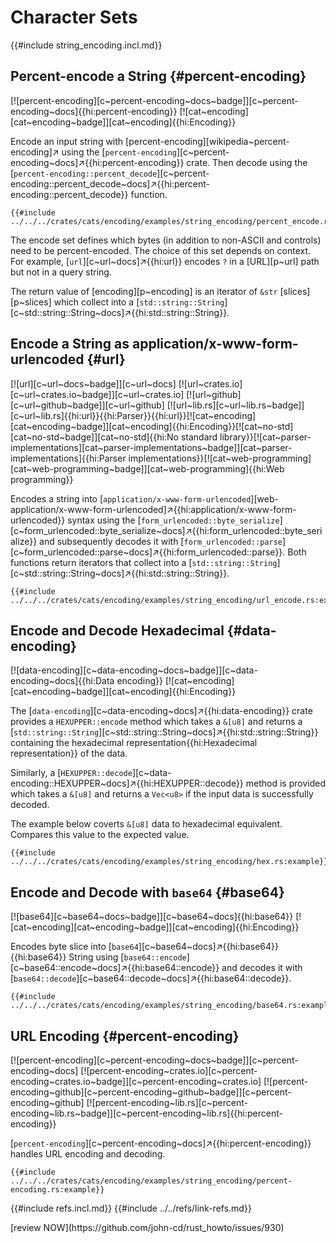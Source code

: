 # Character Sets

{{#include string_encoding.incl.md}}

## Percent-encode a String {#percent-encoding}

[![percent-encoding][c~percent-encoding~docs~badge]][c~percent-encoding~docs]{{hi:percent-encoding}} [![cat~encoding][cat~encoding~badge]][cat~encoding]{{hi:Encoding}}

Encode an input string with [percent-encoding][wikipedia~percent-encoding]↗ using the [`percent-encoding`][c~percent-encoding~docs]↗{{hi:percent-encoding}} crate. Then decode using the [`percent-encoding::percent_decode`][c~percent-encoding::percent_decode~docs]↗{{hi:percent-encoding::percent_decode}} function.

```rust,editable
{{#include ../../../crates/cats/encoding/examples/string_encoding/percent_encode.rs:example}}
```

The encode set defines which bytes (in addition to non-ASCII and controls) need to be percent-encoded. The choice of this set depends on context. For example, [`url`][c~url~docs]↗{{hi:url}} encodes `?` in a [URL][p~url] path but not in a query string.

The return value of [encoding][p~encoding] is an iterator of `&str` [slices][p~slices] which collect into a [`std::string::String`][c~std::string::String~docs]↗{{hi:std::string::String}}.

## Encode a String as application/x-www-form-urlencoded {#url}

[![url][c~url~docs~badge]][c~url~docs] [![url~crates.io][c~url~crates.io~badge]][c~url~crates.io] [![url~github][c~url~github~badge]][c~url~github] [![url~lib.rs][c~url~lib.rs~badge]][c~url~lib.rs]{{hi:url}}{{hi:Parser}}{{hi:url}}[![cat~encoding][cat~encoding~badge]][cat~encoding]{{hi:Encoding}}[![cat~no-std][cat~no-std~badge]][cat~no-std]{{hi:No standard library}}[![cat~parser-implementations][cat~parser-implementations~badge]][cat~parser-implementations]{{hi:Parser implementations}}[![cat~web-programming][cat~web-programming~badge]][cat~web-programming]{{hi:Web programming}}

Encodes a string into [`application/x-www-form-urlencoded`][web-application/x-www-form-urlencoded]↗{{hi:application/x-www-form-urlencoded}} syntax using the [`form_urlencoded::byte_serialize`][c~form_urlencoded::byte_serialize~docs]↗{{hi:form_urlencoded::byte_serialize}} and subsequently decodes it with [`form_urlencoded::parse`][c~form_urlencoded::parse~docs]↗{{hi:form_urlencoded::parse}}. Both functions return iterators that collect into a [`std::string::String`][c~std::string::String~docs]↗{{hi:std::string::String}}.

```rust,editable
{{#include ../../../crates/cats/encoding/examples/string_encoding/url_encode.rs:example}}
```

## Encode and Decode Hexadecimal {#data-encoding}

[![data-encoding][c~data-encoding~docs~badge]][c~data-encoding~docs]{{hi:Data encoding}} [![cat~encoding][cat~encoding~badge]][cat~encoding]{{hi:Encoding}}

The [`data-encoding`][c~data-encoding~docs]↗{{hi:data-encoding}} crate provides a `HEXUPPER::encode` method which takes a `&[u8]` and returns a [`std::string::String`][c~std::string::String~docs]↗{{hi:std::string::String}} containing the hexadecimal representation{{hi:Hexadecimal representation}} of the data.

Similarly, a [`HEXUPPER::decode`][c~data-encoding::HEXUPPER~docs]↗{{hi:HEXUPPER::decode}} method is provided which takes a `&[u8]` and returns a `Vec<u8>` if the input data is successfully decoded.

The example below coverts `&[u8]` data to hexadecimal equivalent. Compares this value to the expected value.

```rust,editable
{{#include ../../../crates/cats/encoding/examples/string_encoding/hex.rs:example}}
```

## Encode and Decode with `base64` {#base64}

[![base64][c~base64~docs~badge]][c~base64~docs]{{hi:base64}} [![cat~encoding][cat~encoding~badge]][cat~encoding]{{hi:Encoding}}

Encodes byte slice into [`base64`][c~base64~docs]↗{{hi:base64}} {{hi:base64}} String using [`base64::encode`][c~base64::encode~docs]↗{{hi:base64::encode}} and decodes it with [`base64::decode`][c~base64::decode~docs]↗{{hi:base64::decode}}.

```rust,editable
{{#include ../../../crates/cats/encoding/examples/string_encoding/base64.rs:example}}
```

## URL Encoding {#percent-encoding}

[![percent-encoding][c~percent-encoding~docs~badge]][c~percent-encoding~docs] [![percent-encoding~crates.io][c~percent-encoding~crates.io~badge]][c~percent-encoding~crates.io] [![percent-encoding~github][c~percent-encoding~github~badge]][c~percent-encoding~github] [![percent-encoding~lib.rs][c~percent-encoding~lib.rs~badge]][c~percent-encoding~lib.rs]{{hi:percent-encoding}}

[`percent-encoding`][c~percent-encoding~docs]↗{{hi:percent-encoding}} handles URL encoding and decoding.

```rust,editable
{{#include ../../../crates/cats/encoding/examples/string_encoding/percent-encoding.rs:example}}
```

{{#include refs.incl.md}}
{{#include ../../refs/link-refs.md}}

<div class="hidden">
[review NOW](https://github.com/john-cd/rust_howto/issues/930)
</div>
